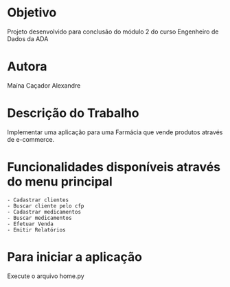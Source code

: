# Objetivo
Projeto desenvolvido para conclusão do módulo 2 do curso Engenheiro de Dados da ADA

# Autora
Maína Caçador Alexandre

# Descrição do Trabalho
Implementar uma aplicação para uma Farmácia que vende produtos através de e-commerce.

# Funcionalidades disponíveis através do menu principal
    - Cadastrar clientes
    - Buscar cliente pelo cfp
    - Cadastrar medicamentos
    - Buscar medicamentos
    - Efetuar Venda
    - Emitir Relatórios

# Para iniciar a aplicação
Execute o arquivo home.py
